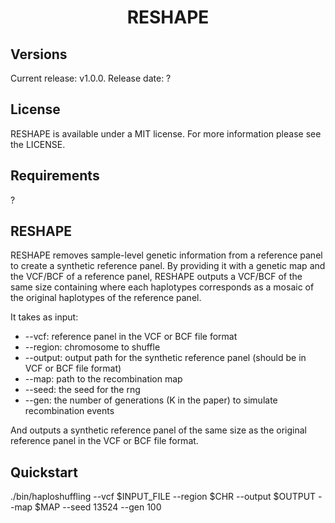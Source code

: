 # <p align="center">RESHAPE</p>

## Versions

Current release: v1.0.0. Release date: ?

## License
RESHAPE is available under a MIT license. For more information please see the LICENSE.

## Requirements
?

## RESHAPE
RESHAPE removes sample-level genetic information from a reference panel to create a synthetic reference panel. By providing it with a genetic map and the VCF/BCF of a reference panel, RESHAPE outputs a VCF/BCF of the same size containing where each haplotypes corresponds as a mosaic of the original haplotypes of the reference panel.

It takes as input:
* --vcf: reference panel in the VCF or BCF file format
* --region: chromosome to shuffle
* --output: output path for the synthetic reference panel (should be in VCF or BCF file format)
* --map: path to the recombination map
* --seed: the seed for the rng
* --gen: the number of generations (K in the paper) to simulate recombination events

And outputs a synthetic reference panel of the same size as the original reference panel in the VCF or BCF file format.

## Quickstart
./bin/haploshuffling --vcf $INPUT_FILE --region $CHR --output $OUTPUT --map $MAP --seed 13524 --gen 100

